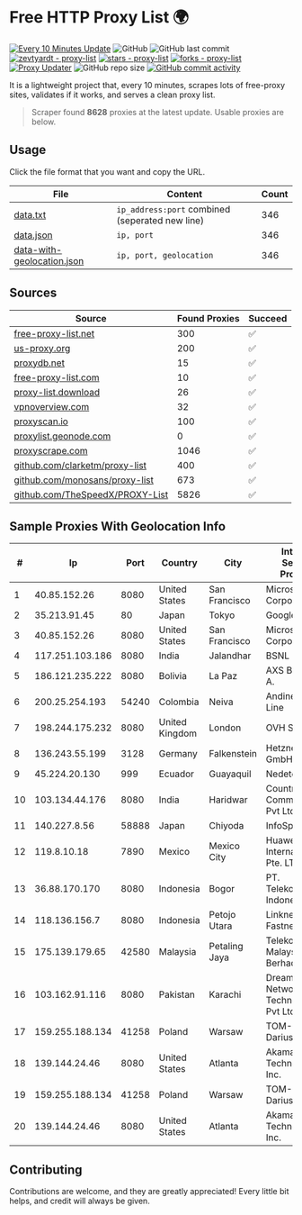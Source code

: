 
# Free HTTP Proxy List 🌍

[![Every 10 Minutes Update](https://github.com/mertguvencli/http-proxy-list/actions/workflows/main.yml/badge.svg?branch=main)](https://github.com/mertguvencli/http-proxy-list/actions/workflows/main.yml)
![GitHub](https://img.shields.io/github/license/mertguvencli/http-proxy-list)
![GitHub last commit](https://img.shields.io/github/last-commit/mertguvencli/http-proxy-list)
[![zevtyardt - proxy-list](https://img.shields.io/static/v1?label=zevtyardt&message=proxy-list&color=blue&logo=github)](https://github.com/zevtyardt/proxy-list "Go to GitHub repo")
[![stars - proxy-list](https://img.shields.io/github/stars/zevtyardt/proxy-list?style=social)](https://github.com/zevtyardt/proxy-list)
[![forks - proxy-list](https://img.shields.io/github/forks/zevtyardt/proxy-list?style=social)](https://github.com/zevtyardt/proxy-list)
[![Proxy Updater](https://github.com/zevtyardt/proxy-list/workflows/Proxy%20Updater/badge.svg)](https://github.com/zevtyardt/proxy-list/actions?query=workflow:"Proxy+Updater")
![GitHub repo size](https://img.shields.io/github/repo-size/zevtyardt/proxy-list)
[![GitHub commit activity](https://img.shields.io/github/commit-activity/m/zevtyardt/proxy-list?logo=commits)](https://github.com/zevtyardt/proxy-list/commits/main)

It is a lightweight project that, every 10 minutes, scrapes lots of free-proxy sites, validates if it works, and serves a clean proxy list.

> Scraper found **8628** proxies at the latest update. Usable proxies are below.

## Usage

Click the file format that you want and copy the URL.

|File|Content|Count|
|----|-------|-----|
|[data.txt](https://raw.githubusercontent.com/mertguvencli/http-proxy-list/main/proxy-list/data.txt)|`ip_address:port` combined (seperated new line)|346|
|[data.json](https://raw.githubusercontent.com/mertguvencli/http-proxy-list/main/proxy-list/data.json)|`ip, port`|346|
|[data-with-geolocation.json](https://raw.githubusercontent.com/mertguvencli/http-proxy-list/main/proxy-list/data-with-geolocation.json)|`ip, port, geolocation`|346|

## Sources

|Source|Found Proxies|Succeed|
|------|-------------|-------|
|[free-proxy-list.net](https://free-proxy-list.net)|300|✅|
|[us-proxy.org](https://www.us-proxy.org)|200|✅|
|[proxydb.net](http://proxydb.net)|15|✅|
|[free-proxy-list.com](https://free-proxy-list.com/?page=&port=&type%5B%5D=http&type%5B%5D=https&up_time=0&search=Search)|10|✅|
|[proxy-list.download](https://www.proxy-list.download/HTTP)|26|✅|
|[vpnoverview.com](https://vpnoverview.com/privacy/anonymous-browsing/free-proxy-servers)|32|✅|
|[proxyscan.io](https://www.proxyscan.io)|100|✅|
|[proxylist.geonode.com](https://proxylist.geonode.com/api/proxy-list?limit=300&page=1&sort_by=lastChecked&sort_type=desc&protocols=http,https)|0|✅|
|[proxyscrape.com](https://api.proxyscrape.com/v2/?request=displayproxies&protocol=http&timeout=10000&country=all&ssl=all&anonymity=all)|1046|✅|
|[github.com/clarketm/proxy-list](https://raw.githubusercontent.com/clarketm/proxy-list/master/proxy-list-raw.txt)|400|✅|
|[github.com/monosans/proxy-list](https://raw.githubusercontent.com/monosans/proxy-list/main/proxies/http.txt)|673|✅|
|[github.com/TheSpeedX/PROXY-List](https://raw.githubusercontent.com/TheSpeedX/PROXY-List/master/http.txt)|5826|✅|


## Sample Proxies With Geolocation Info

|#|Ip|Port|Country|City|Internet Service Provider|
|-|--|----|-------|----|-------------------------|
|1|40.85.152.26|8080|United States|San Francisco|Microsoft Corporation|
|2|35.213.91.45|80|Japan|Tokyo|Google LLC|
|3|40.85.152.26|8080|United States|San Francisco|Microsoft Corporation|
|4|117.251.103.186|8080|India|Jalandhar|BSNL Internet|
|5|186.121.235.222|8080|Bolivia|La Paz|AXS Bolivia S. A.|
|6|200.25.254.193|54240|Colombia|Neiva|Andinet ON Line|
|7|198.244.175.232|8080|United Kingdom|London|OVH SAS|
|8|136.243.55.199|3128|Germany|Falkenstein|Hetzner Online GmbH|
|9|45.224.20.130|999|Ecuador|Guayaquil|Nedetel S.A.|
|10|103.134.44.176|8080|India|Haridwar|Countrylink Communiction Pvt Ltd|
|11|140.227.8.56|58888|Japan|Chiyoda|InfoSphere|
|12|119.8.10.18|7890|Mexico|Mexico City|Huawei International Pte. LTD|
|13|36.88.170.170|8080|Indonesia|Bogor|PT. Telekomunikasi Indonesia|
|14|118.136.156.7|8080|Indonesia|Petojo Utara|Linknet-Fastnet ASN|
|15|175.139.179.65|42580|Malaysia|Petaling Jaya|Telekom Malaysia Berhad|
|16|103.162.91.116|8080|Pakistan|Karachi|Dreams Network & Technology Pvt Ltd|
|17|159.255.188.134|41258|Poland|Warsaw|TOM-NET s.c. Dariusz Koper|
|18|139.144.24.46|8080|United States|Atlanta|Akamai Technologies, Inc.|
|19|159.255.188.134|41258|Poland|Warsaw|TOM-NET s.c. Dariusz Koper|
|20|139.144.24.46|8080|United States|Atlanta|Akamai Technologies, Inc.|



## Contributing

Contributions are welcome, and they are greatly appreciated! Every
little bit helps, and credit will always be given.

